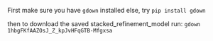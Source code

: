 First make sure you have ```gdown``` installed
else, try ```pip install gdown```

then to download the saved stacked_refinement_model run:
```gdown 1hbgFKfAAZOsJ_Z_kpJvHFqGTB-Mfgxsa```
